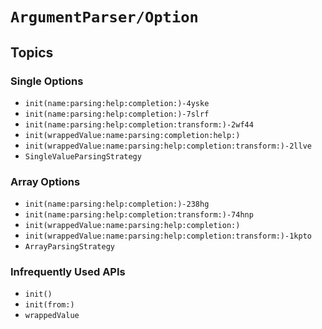 # ``ArgumentParser/Option``

## Topics

### Single Options

- ``init(name:parsing:help:completion:)-4yske``
- ``init(name:parsing:help:completion:)-7slrf``
- ``init(name:parsing:help:completion:transform:)-2wf44``
- ``init(wrappedValue:name:parsing:completion:help:)``
- ``init(wrappedValue:name:parsing:help:completion:transform:)-2llve``
- ``SingleValueParsingStrategy``

### Array Options

- ``init(name:parsing:help:completion:)-238hg``
- ``init(name:parsing:help:completion:transform:)-74hnp``
- ``init(wrappedValue:name:parsing:help:completion:)``
- ``init(wrappedValue:name:parsing:help:completion:transform:)-1kpto``
- ``ArrayParsingStrategy``

### Infrequently Used APIs

- ``init()``
- ``init(from:)``
- ``wrappedValue``

